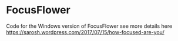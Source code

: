 # FocusFlower
Code for the Windows version of FocusFlower
see more details here https://sarosh.wordpress.com/2017/07/15/how-focused-are-you/
